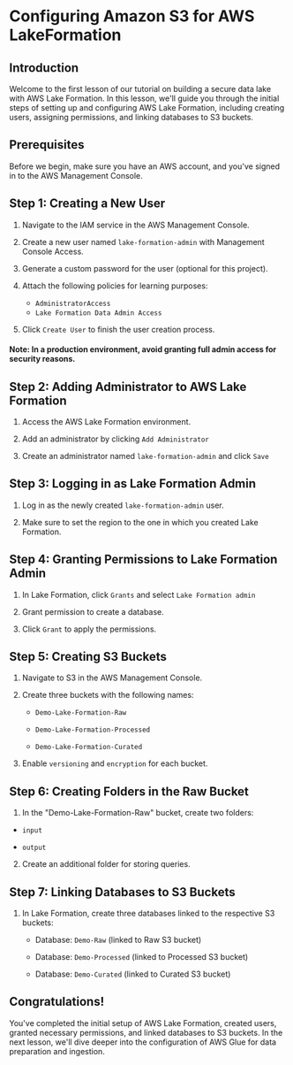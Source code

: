 # Configuring Amazon S3 for AWS LakeFormation
## Introduction
Welcome to the first lesson of our tutorial on building a secure data lake with AWS Lake Formation. In this lesson, we'll guide you through the initial steps of setting up and configuring AWS Lake Formation, including creating users, assigning permissions, and linking databases to S3 buckets.

## Prerequisites
Before we begin, make sure you have an AWS account, and you've signed in to the AWS Management Console.

## Step 1: Creating a New User
1. Navigate to the IAM service in the AWS Management Console.

2. Create a new user named `lake-formation-admin` with Management Console Access.

3. Generate a custom password for the user (optional for this project).

4. Attach the following policies for learning purposes:
    - `AdministratorAccess`
    - `Lake Formation Data Admin Access`

5. Click `Create User` to finish the user creation process.

#### Note: In a production environment, avoid granting full admin access for security reasons.

## Step 2: Adding Administrator to AWS Lake Formation
1. Access the AWS Lake Formation environment.

2. Add an administrator by clicking `Add Administrator`

3. Create an administrator named `lake-formation-admin` and click `Save`

## Step 3: Logging in as Lake Formation Admin
1. Log in as the newly created `lake-formation-admin` user.

2. Make sure to set the region to the one in which you created Lake Formation.

## Step 4: Granting Permissions to Lake Formation Admin
1. In Lake Formation, click `Grants` and select `Lake Formation admin`

2. Grant permission to create a database.

3. Click `Grant` to apply the permissions.

## Step 5: Creating S3 Buckets
1. Navigate to S3 in the AWS Management Console.

2. Create three buckets with the following names:
    - `Demo-Lake-Formation-Raw`

    - `Demo-Lake-Formation-Processed`
      
    - `Demo-Lake-Formation-Curated`

3. Enable `versioning` and `encryption` for each bucket.

## Step 6: Creating Folders in the Raw Bucket
1. In the "Demo-Lake-Formation-Raw" bucket, create two folders:
- `input`

- `output`

2. Create an additional folder for storing queries.

## Step 7: Linking Databases to S3 Buckets
1. In Lake Formation, create three databases linked to the respective S3 buckets:
    - Database: `Demo-Raw` (linked to Raw S3 bucket)

    - Database: `Demo-Processed` (linked to Processed S3 bucket)

    - Database: `Demo-Curated` (linked to Curated S3 bucket)

## Congratulations! 
You've completed the initial setup of AWS Lake Formation, created users, granted necessary permissions, and linked databases to S3 buckets. In the next lesson, we'll dive deeper into the configuration of AWS Glue for data preparation and ingestion.
